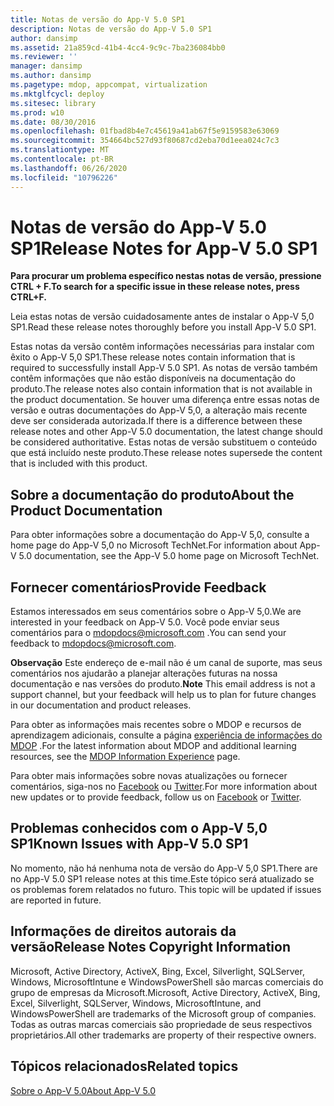 ```yaml
---
title: Notas de versão do App-V 5.0 SP1
description: Notas de versão do App-V 5.0 SP1
author: dansimp
ms.assetid: 21a859cd-41b4-4cc4-9c9c-7ba236084bb0
ms.reviewer: ''
manager: dansimp
ms.author: dansimp
ms.pagetype: mdop, appcompat, virtualization
ms.mktglfcycl: deploy
ms.sitesec: library
ms.prod: w10
ms.date: 08/30/2016
ms.openlocfilehash: 01fbad8b4e7c45619a41ab67f5e9159583e63069
ms.sourcegitcommit: 354664bc527d93f80687cd2eba70d1eea024c7c3
ms.translationtype: MT
ms.contentlocale: pt-BR
ms.lasthandoff: 06/26/2020
ms.locfileid: "10796226"
---
```

# <span data-ttu-id="fcd24-103">Notas de versão do App-V 5.0 SP1</span><span class="sxs-lookup"><span data-stu-id="fcd24-103">Release Notes for App-V 5.0 SP1</span></span>


**<span data-ttu-id="fcd24-104">Para procurar um problema específico nestas notas de versão, pressione CTRL + F.</span><span class="sxs-lookup"><span data-stu-id="fcd24-104">To search for a specific issue in these release notes, press CTRL+F.</span></span>**

<span data-ttu-id="fcd24-105">Leia estas notas de versão cuidadosamente antes de instalar o App-V 5,0 SP1.</span><span class="sxs-lookup"><span data-stu-id="fcd24-105">Read these release notes thoroughly before you install App-V 5.0 SP1.</span></span>

<span data-ttu-id="fcd24-106">Estas notas da versão contêm informações necessárias para instalar com êxito o App-V 5,0 SP1.</span><span class="sxs-lookup"><span data-stu-id="fcd24-106">These release notes contain information that is required to successfully install App-V 5.0 SP1.</span></span> <span data-ttu-id="fcd24-107">As notas de versão também contêm informações que não estão disponíveis na documentação do produto.</span><span class="sxs-lookup"><span data-stu-id="fcd24-107">The release notes also contain information that is not available in the product documentation.</span></span> <span data-ttu-id="fcd24-108">Se houver uma diferença entre essas notas de versão e outras documentações do App-V 5,0, a alteração mais recente deve ser considerada autorizada.</span><span class="sxs-lookup"><span data-stu-id="fcd24-108">If there is a difference between these release notes and other App-V 5.0 documentation, the latest change should be considered authoritative.</span></span> <span data-ttu-id="fcd24-109">Estas notas de versão substituem o conteúdo que está incluído neste produto.</span><span class="sxs-lookup"><span data-stu-id="fcd24-109">These release notes supersede the content that is included with this product.</span></span>

## <span data-ttu-id="fcd24-110">Sobre a documentação do produto</span><span class="sxs-lookup"><span data-stu-id="fcd24-110">About the Product Documentation</span></span>


<span data-ttu-id="fcd24-111">Para obter informações sobre a documentação do App-V 5,0, consulte a home page do App-V 5,0 no Microsoft TechNet.</span><span class="sxs-lookup"><span data-stu-id="fcd24-111">For information about App-V 5.0 documentation, see the App-V 5.0 home page on Microsoft TechNet.</span></span>

## <span data-ttu-id="fcd24-112">Fornecer comentários</span><span class="sxs-lookup"><span data-stu-id="fcd24-112">Provide Feedback</span></span>


<span data-ttu-id="fcd24-113">Estamos interessados em seus comentários sobre o App-V 5,0.</span><span class="sxs-lookup"><span data-stu-id="fcd24-113">We are interested in your feedback on App-V 5.0.</span></span> <span data-ttu-id="fcd24-114">Você pode enviar seus comentários para o <mdopdocs@microsoft.com> .</span><span class="sxs-lookup"><span data-stu-id="fcd24-114">You can send your feedback to <mdopdocs@microsoft.com>.</span></span>

<span data-ttu-id="fcd24-115">**Observação**  Este endereço de e-mail não é um canal de suporte, mas seus comentários nos ajudarão a planejar alterações futuras na nossa documentação e nas versões do produto.</span><span class="sxs-lookup"><span data-stu-id="fcd24-115">**Note** This email address is not a support channel, but your feedback will help us to plan for future changes in our documentation and product releases.</span></span>

 

<span data-ttu-id="fcd24-116">Para obter as informações mais recentes sobre o MDOP e recursos de aprendizagem adicionais, consulte a página [experiência de informações do MDOP](https://go.microsoft.com/fwlink/p/?LinkId=236032) .</span><span class="sxs-lookup"><span data-stu-id="fcd24-116">For the latest information about MDOP and additional learning resources, see the [MDOP Information Experience](https://go.microsoft.com/fwlink/p/?LinkId=236032) page.</span></span>

<span data-ttu-id="fcd24-117">Para obter mais informações sobre novas atualizações ou fornecer comentários, siga-nos no [Facebook](https://go.microsoft.com/fwlink/p/?LinkId=242445) ou [Twitter](https://go.microsoft.com/fwlink/p/?LinkId=242447).</span><span class="sxs-lookup"><span data-stu-id="fcd24-117">For more information about new updates or to provide feedback, follow us on [Facebook](https://go.microsoft.com/fwlink/p/?LinkId=242445) or [Twitter](https://go.microsoft.com/fwlink/p/?LinkId=242447).</span></span>

## <span data-ttu-id="fcd24-118">Problemas conhecidos com o App-V 5,0 SP1</span><span class="sxs-lookup"><span data-stu-id="fcd24-118">Known Issues with App-V 5.0 SP1</span></span>


<span data-ttu-id="fcd24-119">No momento, não há nenhuma nota de versão do App-V 5,0 SP1.</span><span class="sxs-lookup"><span data-stu-id="fcd24-119">There are no App-V 5.0 SP1 release notes at this time.</span></span><span data-ttu-id="fcd24-120">Este tópico será atualizado se os problemas forem relatados no futuro.</span><span class="sxs-lookup"><span data-stu-id="fcd24-120"> This topic will be updated if issues are reported in future.</span></span>

## <span data-ttu-id="fcd24-121">Informações de direitos autorais da versão</span><span class="sxs-lookup"><span data-stu-id="fcd24-121">Release Notes Copyright Information</span></span>


<span data-ttu-id="fcd24-122">Microsoft, Active Directory, ActiveX, Bing, Excel, Silverlight, SQLServer, Windows, MicrosoftIntune e WindowsPowerShell são marcas comerciais do grupo de empresas da Microsoft.</span><span class="sxs-lookup"><span data-stu-id="fcd24-122">Microsoft, Active Directory, ActiveX, Bing, Excel, Silverlight, SQLServer, Windows, MicrosoftIntune, and WindowsPowerShell are trademarks of the Microsoft group of companies.</span></span> <span data-ttu-id="fcd24-123">Todas as outras marcas comerciais são propriedade de seus respectivos proprietários.</span><span class="sxs-lookup"><span data-stu-id="fcd24-123">All other trademarks are property of their respective owners.</span></span>








## <span data-ttu-id="fcd24-124">Tópicos relacionados</span><span class="sxs-lookup"><span data-stu-id="fcd24-124">Related topics</span></span>


[<span data-ttu-id="fcd24-125">Sobre o App-V 5.0</span><span class="sxs-lookup"><span data-stu-id="fcd24-125">About App-V 5.0</span></span>](about-app-v-50.md)

 

 





